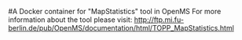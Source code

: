 #A Docker container for "MapStatistics" tool in OpenMS
For more information about the tool please visit:
http://ftp.mi.fu-berlin.de/pub/OpenMS/documentation/html/TOPP_MapStatistics.html
